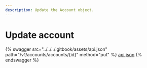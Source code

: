 ```yaml
---
description: Update the Account object.
---
```


# Update account

{% swagger src="../../../.gitbook/assets/api.json" path="/v1/accounts/accounts/{id}" method="put" %}
[api.json](../../../.gitbook/assets/api.json)
{% endswagger %}
